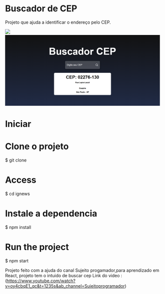 # Buscador de CEP

<p>Projeto que ajuda a identificar o endereço pelo CEP.<p>

<img src="/public/imgdoredme (1).pngpublic">
<img src="/public/imgdoredme (2).png">

# Iniciar

# Clone o projeto

$ git clone

# Access

$ cd ignews

# Instale a dependencia

$ npm install

# Run the project

$ npm start




Projeto feito com a ajuda do canal Sujeito progamador,para aprendizado em React, projeto tem o intuido de buscar cep
Link do video : (https://www.youtube.com/watch?v=oy4cbqE1_qc&t=1235s&ab_channel=Sujeitoprogramador)

